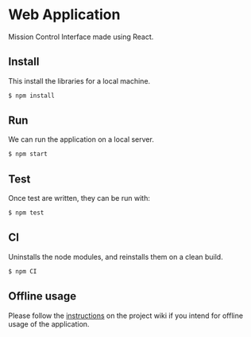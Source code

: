 # Web Application

Mission Control Interface made using React.

## Install

This install the libraries for a local machine.

```bash
$ npm install
```

## Run

We can run the application on a local server.

```bash
$ npm start
```

## Test

Once test are written, they can be run with:

```bash
$ npm test
```

## CI

Uninstalls the node modules, and reinstalls them on a clean build.

```bash
$ npm CI
```

## Offline usage

Please follow the [instructions](https://gitlab.ecs.vuw.ac.nz/course-work/engr300/2020/group12/group-12/-/wikis/MapServer) on the project wiki if you intend for offline usage of the application.
